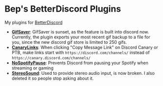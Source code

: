 # Bep's BetterDiscord Plugins

My plugins for [BetterDiscord](https://betterdiscord.app)

* [**GifSaver**](https://raw.githubusercontent.com/bepvte/bd-addons/main/plugins/gifsaver.plugin.js): GifSaver is sunset, as the feature is built into discord now. Currently, the plugin exports your most recent gif backup to a file for you, since the new discord gif store is limited to 250 gifs.
* [**CanaryLinks**](https://raw.githubusercontent.com/bepvte/bd-addons/main/plugins/CanaryLinks.plugin.js): When clicking "Copy Message Link" on Discord Canary or PTB, make links start with `https://discord.com/channels/` instead of `https://canary.discord.com/channels/`
* [**NoSpotifyPause**](https://raw.githubusercontent.com/bepvte/bd-addons/main/plugins/NoSpotifyPause.plugin.js): Prevents Discord from pausing your Spotify when streaming or gaming
* [**StereoSound**](https://youtu.be/FoMYgc4wXx4): Used to provide stereo audio input, is now broken. I also deleted it so people stop asking about it.

